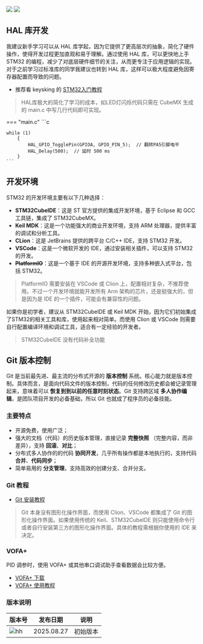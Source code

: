 <img src = "https://img.shields.io/badge/version-1.0.0-green">  <img src = "https://img.shields.io/badge/author-Qiao-lightgrey">

## HAL 库开发
我建议新手学习可以从 HAL 库学起，因为它提供了更高层次的抽象，简化了硬件操作，使得开发过程更加直观和易于理解。通过使用 HAL 库，可以更快地上手 STM32 的编程，减少了对底层硬件细节的关注，从而更专注于应用逻辑的实现。
对于之前学习过标准库的同学我建议也转到 HAL 库，这样可以极大程度避免因寄存器配置而导致的问题。

 - 推荐看 keysking 的 [STM32入门教程](https://www.bilibili.com/video/BV12v4y1y7uV)

>HAL库极大的简化了学习的成本，如LED灯闪烁代码只需在 CubeMX 生成的 main.c 中写几行代码即可实现。

=== "main.c"
    ```c
    
    while (1)
        {
            HAL_GPIO_TogglePin(GPIOA, GPIO_PIN_5);  // 翻转PA5引脚电平
            HAL_Delay(500);  // 延时 500 ms
        }
    ```

## 开发环境
STM32 的开发环境主要有以下几种选择：

- **STM32CubeIDE**：这是 ST 官方提供的集成开发环境，基于 Eclipse 和 GCC 工具链，集成了 STM32CubeMX。
- **Keil MDK**：这是一个功能强大的商业开发环境，支持 ARM 处理器，提供丰富的调试和分析工具。
- **CLion**：这是 JetBrains 提供的跨平台 C/C++ IDE，支持 STM32 开发。
- **VSCode**：这是一个微软开发的 IDE，通过安装相关插件，可以支持 STM32 的开发。
- ~~**PlatformIO**~~：这是一个基于 IDE 的开源开发环境，支持多种嵌入式平台，包括 STM32。
>PlatformIO 需要安装在 VSCode 或 Clion 上，配置相对复杂，不推荐使用。不过一个开发环境就能开发所有 Arm 架构的芯片，还是挺强大的，但是因为是 IDE 的一个插件，可能会有兼容性的问题。

如果你是初学者，建议从 STM32CubeIDE 或 Keil MDK 开始，因为它们初始集成了STM32的相关工具和库，使用起来相对简单。而使用 Clion 或 VSCode 则需要自行配置编译环境和调试工具，适合有一定经验的开发者。
> STM32CubeIDE 没有代码补全功能

## Git 版本控制

Git 是当前最先进、最主流的分布式开源的 **版本控制** 系统。核心能力就是版本控制。具体而言，是面向代码文件的版本控制，代码的任何修改历史都会被记录管理起来，意味着可以 **恢复到到以前的任意时刻状态**。Git 支持跨区域 **多人协作编辑**，是团队项目开发的必备基础，所以 Git 也就成了程序员的必备技能。

### 主要特点

- 开源免费，使用广泛；
- 强大的文档（代码）的历史版本管理，直接记录 **完整快照** （完整内容，而非差异），支持 **回滚**、**对比**；
- 分布式多人协作的的代码 **协同开发**，几乎所有操作都是本地执行的，支持代码 **合并**、**代码同步**；
- 简单易用的 **分支管理**，支持高效的创建分支、合并分支。

### Git 教程

- [Git 安装教程](https://blog.csdn.net/mukes/article/details/115693833)
>Git 本身没有图形化操作界面，而使用 Clion、VSCode 都集成了 Git 的图形化操作界面。如果使用传统的 Keil、STM32CubeIDE 则只能使用命令行或者自行安装第三方的图形化操作界面。具体的教程需根据你使用的 IDE 来决定。

### VOFA+
PID 调参时，使用 VOFA+ 或其他串口调试助手查看数据会比较方便。

- [VOFA+ 下载](https://www.vofa.plus/downloads/)
- [VOFA+ 使用教程](https://www.vofa.plus/docs/learning/)
### 版本说明
  
| 版本号                                                | 发布日期       | 说明   | 
| ----------------------------------------------------- |------------|------------|
| ![hh](https://img.shields.io/badge/version-1.0.0-green) | 2025.08.27 | 初始版本 |

